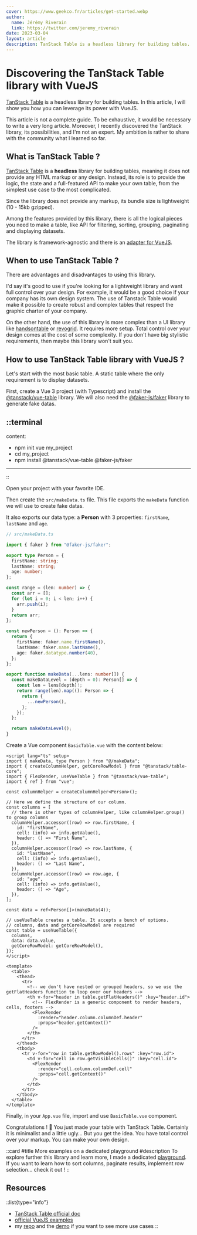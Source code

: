 ```yaml
---
cover: https://www.geekco.fr/articles/get-started.webp
author:
  name: Jérémy Riverain
  link: https://twitter.com/jeremy_riverain
date: 2023-03-04
layout: article
description: TanStack Table is a headless library for building tables. I will show you how you can leverage its power with VueJS.
---
```


# Discovering the TanStack Table library with VueJS

[TanStack Table](https://tanstack.com/table) is a headless library for building tables. In this article, I will show you how you can leverage its power with VueJS.

This article is not a complete guide. To be exhaustive, it would be necessary to write a very long article. Moreover, I recently discovered the TanStack library, its possibilities, and I'm not an expert. My ambition is rather to share with the community what I learned so far.

## What is TanStack Table ?

[TanStack Table](https://tanstack.com/table) is a **headless** library for building tables, meaning it does not provide any HTML markup or any design. Instead, its role is to provide the logic, the state and a full-featured API to make your own table, from the simplest use case to the most complicated.

Since the library does not provide any markup, its bundle size is lightweight (10 - 15kb gzipped).

Among the features provided by this library, there is all the logical pieces you need to make a table, like API for filtering, sorting, grouping, paginating and displaying datasets.

The library is framework-agnostic and there is an [adapter for VueJS](https://tanstack.com/table/v8/docs/adapters/vue-table).

## When to use TanStack Table ?

There are advantages and disadvantages to using this library.

I'd say it's good to use if you're looking for a lightweight library and want full control over your design. For example, it would be a good choice if your company has its own design system. The use of Tanstack Table would make it possible to create robust and complex tables that respect the graphic charter of your company.

On the other hand, the use of this library is more complex than a UI library like [handsontable](https://handsontable.com) or [revogrid](https://revolist.github.io/revogrid). It requires more setup. Total control over your design comes at the cost of some complexity. If you don't have big stylistic requirements, then maybe this library won't suit you.

## How to use TanStack Table library with VueJS ?

Let's start with the most basic table. A static table where the only requirement is to display datasets.

First, create a Vue 3 project (with Typescript) and install the [@tanstack/vue-table](https://tanstack.com/table/v8/docs/adapters/vue-table) library. We will also need the [@faker-js/faker](https://fakerjs.dev/) library to generate fake datas.

::terminal
---
content:
- npm init vue my_project
- cd my_project
- npm install @tanstack/vue-table @faker-js/faker
---
::

Open your project with your favorite IDE.

Then create the `src/makeData.ts` file. This file exports the `makeData` function we will use to create fake datas.

It also exports our data type: a **Person** with 3 properties: `firstName`, `lastName` and `age`.

```typescript
// src/makeData.ts

import { faker } from "@faker-js/faker";

export type Person = {
  firstName: string;
  lastName: string;
  age: number;
};

const range = (len: number) => {
  const arr = [];
  for (let i = 0; i < len; i++) {
    arr.push(i);
  }
  return arr;
};

const newPerson = (): Person => {
  return {
    firstName: faker.name.firstName(),
    lastName: faker.name.lastName(),
    age: faker.datatype.number(40),
  };
};

export function makeData(...lens: number[]) {
  const makeDataLevel = (depth = 0): Person[] => {
    const len = lens[depth]!;
    return range(len).map((): Person => {
      return {
        ...newPerson(),
      };
    });
  };

  return makeDataLevel();
}
```

Create a Vue component `BasicTable.vue` with the content below:

```vue
<script lang="ts" setup>
import { makeData, type Person } from "@/makeData";
import { createColumnHelper, getCoreRowModel } from "@tanstack/table-core";
import { FlexRender, useVueTable } from "@tanstack/vue-table";
import { ref } from "vue";

const columnHelper = createColumnHelper<Person>();

// Here we define the structure of our column.
const columns = [
  // there is other types of columnHelper, like columnHelper.group() to group columns 
  columnHelper.accessor((row) => row.firstName, {
    id: "firstName",
    cell: (info) => info.getValue(),
    header: () => "First Name",
  }),
  columnHelper.accessor((row) => row.lastName, {
    id: "lastName",
    cell: (info) => info.getValue(),
    header: () => "Last Name",
  }),
  columnHelper.accessor((row) => row.age, {
    id: "age",
    cell: (info) => info.getValue(),
    header: () => "Age",
  }),
];

const data = ref<Person[]>(makeData(4));

// useVueTable creates a table. It accepts a bunch of options. 
// columns, data and getCoreRowModel are required
const table = useVueTable({
  columns,
  data: data.value,
  getCoreRowModel: getCoreRowModel(),
});
</script>

<template>
  <table>
    <thead>
      <tr>
        <!-- we don't have nested or grouped headers, so we use the getFlatHeaders function to loop over our headers -->
        <th v-for="header in table.getFlatHeaders()" :key="header.id">
          <!-- FlexRender is a generic component to render headers, cells, footers -->  
          <FlexRender
            :render="header.column.columnDef.header"
            :props="header.getContext()"
          />
        </th>
      </tr>
    </thead>
    <tbody>
      <tr v-for="row in table.getRowModel().rows" :key="row.id">
        <td v-for="cell in row.getVisibleCells()" :key="cell.id">
          <FlexRender
            :render="cell.column.columnDef.cell"
            :props="cell.getContext()"
          />
        </td>
      </tr>
    </tbody>
  </table>
</template>
```

Finally, in your `App.vue` file, import and use `BasicTable.vue` component.

Congratulations ! 🚀 You just made your table with TanStack Table. Certainly it is minimalist and a little ugly... But you get the idea. You have total control over your markup. You can make your own design.

::card
#title
More examples on a dedicated playground
#description
To explore further this library and learn more, I made a dedicated [playground](https://loquacious-taffy-fb0485.netlify.app/). If you want to learn how to sort columns, paginate results, implement row selection... check it out !
::

## Resources

::list{type="info"}
- [TanStack Table official doc](https://docs.flutter.dev/cookbook/testing/integration/introduction)
- [official VueJS examples](https://github.com/TanStack/table/tree/main/examples/vue)
- my [repo](https://www.kodeco.com/29321816-integration-testing-in-flutter-getting-started) and the [demo](https://loquacious-taffy-fb0485.netlify.app/) if you want to see more use cases
::
